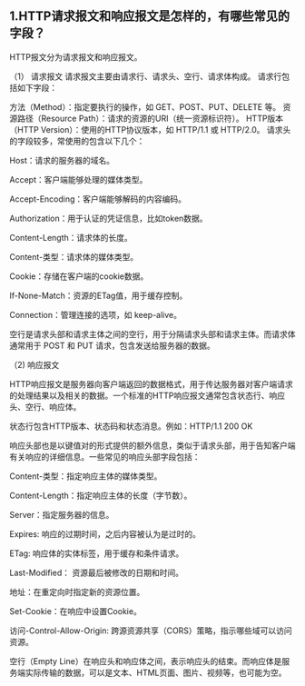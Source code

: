 ## 1.HTTP请求报文和响应报文是怎样的，有哪些常见的字段？
HTTP报文分为请求报文和响应报文。

（1） 请求报文 请求报文主要由请求行、请求头、空行、请求体构成。 请求行包括如下字段：

方法（Method）：指定要执行的操作，如 GET、POST、PUT、DELETE 等。
资源路径（Resource Path）：请求的资源的URI（统一资源标识符）。
HTTP版本（HTTP Version）：使用的HTTP协议版本，如 HTTP/1.1 或 HTTP/2.0。
请求头的字段较多，常使用的包含以下几个：

Host：请求的服务器的域名。

Accept：客户端能够处理的媒体类型。

Accept-Encoding：客户端能够解码的内容编码。

Authorization：用于认证的凭证信息，比如token数据。

Content-Length：请求体的长度。

Content-类型：请求体的媒体类型。

Cookie：存储在客户端的cookie数据。

If-None-Match：资源的ETag值，用于缓存控制。

Connection：管理连接的选项，如 keep-alive。

空行是请求头部和请求主体之间的空行，用于分隔请求头部和请求主体。而请求体通常用于 POST 和 PUT 请求，包含发送给服务器的数据。

（2) 响应报文

HTTP响应报文是服务器向客户端返回的数据格式，用于传达服务器对客户端请求的处理结果以及相关的数据。一个标准的HTTP响应报文通常包含状态行、响应头、空行、响应体。

状态行包含HTTP版本、状态码和状态消息。例如：HTTP/1.1 200 OK

响应头部也是以键值对的形式提供的额外信息，类似于请求头部，用于告知客户端有关响应的详细信息。一些常见的响应头部字段包括：

Content-类型：指定响应主体的媒体类型。

Content-Length：指定响应主体的长度（字节数）。

Server：指定服务器的信息。

Expires: 响应的过期时间，之后内容被认为是过时的。

ETag: 响应体的实体标签，用于缓存和条件请求。

Last-Modified： 资源最后被修改的日期和时间。

地址：在重定向时指定新的资源位置。

Set-Cookie：在响应中设置Cookie。

访问-Control-Allow-Origin: 跨源资源共享（CORS）策略，指示哪些域可以访问资源。

空行（Empty Line）在响应头和响应体之间，表示响应头的结束。而响应体是服务端实际传输的数据，可以是文本、HTML页面、图片、视频等，也可能为空。

